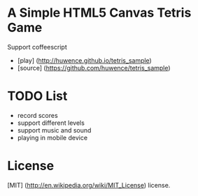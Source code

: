 A Simple HTML5 Canvas Tetris Game
=======
Support coffeescript

* [play] (http://huwence.github.io/tetris_sample)
* [source] (https://github.com/huwence/tetris_sample)

TODO List
=======

* record scores
* support different levels
* support music and sound
* playing in mobile device

License
=======
[MIT] (http://en.wikipedia.org/wiki/MIT_License) license.
